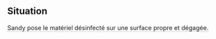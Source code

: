 ## Situation

<span style="border-bottom: 1px dotted #88a2bf;"> Sandy pose le matériel désinfecté sur une surface propre et dégagée.</span>